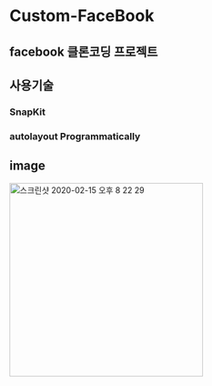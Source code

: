# Custom-FaceBook
## facebook 클론코딩 프로젝트 

## 사용기술
### SnapKit
### autolayout Programmatically




## image
<img width="340" alt="스크린샷 2020-02-15 오후 8 22 29" src="https://user-images.githubusercontent.com/48856104/74587038-05413300-5031-11ea-8945-de09259cf8e3.png">
